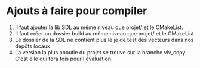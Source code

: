 # Ajouts à faire pour compiler

1) Il faut ajouter la lib SDL au même niveau que projet/ et le CMakeList.
2) Il faut créer un dossier build au même niveau que projet/ et le CMakeList
3) Le dossier de la SDL ne contient plus le je de test des vecteurs dans nos dépôts locaux
4) La version la plus aboutie du projet se trouve sur la branche vlv_copy. C'est elle qui fera fois pour l'évaluation